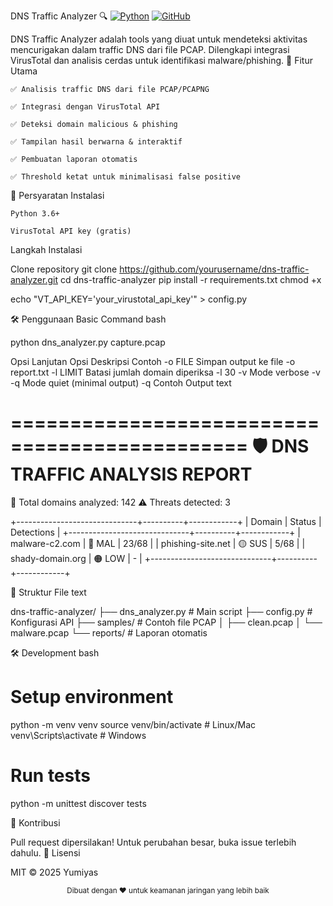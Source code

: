 DNS Traffic Analyzer 🔍
[![Python](https://img.shields.io/badge/Python-3776AB?logo=python&logoColor=fff)](#)
[![GitHub](https://img.shields.io/badge/GitHub-%23121011.svg?logo=github&logoColor=white)](#)

DNS Traffic Analyzer adalah tools yang diuat  untuk mendeteksi aktivitas mencurigakan dalam traffic DNS dari file PCAP. 
Dilengkapi integrasi VirusTotal dan analisis cerdas untuk identifikasi malware/phishing.
🌟 Fitur Utama

    ✅ Analisis traffic DNS dari file PCAP/PCAPNG

    ✅ Integrasi dengan VirusTotal API

    ✅ Deteksi domain malicious & phishing

    ✅ Tampilan hasil berwarna & interaktif

    ✅ Pembuatan laporan otomatis

    ✅ Threshold ketat untuk minimalisasi false positive

🚀 Persyaratan Instalasi

    Python 3.6+

    VirusTotal API key (gratis)

Langkah Instalasi

Clone repository
git clone https://github.com/yourusername/dns-traffic-analyzer.git
cd dns-traffic-analyzer
pip install -r requirements.txt
chmod +x



echo "VT_API_KEY='your_virustotal_api_key'" > config.py

🛠 Penggunaan
Basic Command
bash

python dns_analyzer.py capture.pcap

Opsi Lanjutan
Opsi	Deskripsi	Contoh
-o FILE	Simpan output ke file	-o report.txt
-l LIMIT	Batasi jumlah domain diperiksa	-l 30
-v	Mode verbose	-v
-q	Mode quiet (minimal output)	-q
Contoh Output
text

==============================================
🛡️  DNS TRAFFIC ANALYSIS REPORT
==============================================
🔎 Total domains analyzed: 142
⚠️  Threats detected: 3

+------------------------------+----------+------------+
| Domain                       | Status   | Detections |
+------------------------------+----------+------------+
| malware-c2.com               | 🔴 MAL   | 23/68      |
| phishing-site.net            | 🟡 SUS   | 5/68       |
| shady-domain.org             | 🟠 LOW   | -          |
+------------------------------+----------+------------+

📁 Struktur File
text

dns-traffic-analyzer/
├── dns_analyzer.py    # Main script
├── config.py          # Konfigurasi API
├── samples/           # Contoh file PCAP
│   ├── clean.pcap
│   └── malware.pcap
└── reports/           # Laporan otomatis

🛠️ Development
bash

# Setup environment
python -m venv venv
source venv/bin/activate  # Linux/Mac
venv\Scripts\activate     # Windows

# Run tests
python -m unittest discover tests

🤝 Kontribusi

Pull request dipersilakan! Untuk perubahan besar, buka issue terlebih dahulu.
📜 Lisensi

MIT © 2025 Yumiyas
<div align="center"> <sub>Dibuat dengan ❤️ untuk keamanan jaringan yang lebih baik</sub> </div>

